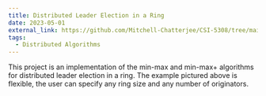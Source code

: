 ```yaml
---
title: Distributed Leader Election in a Ring
date: 2023-05-01
external_link: https://github.com/Mitchell-Chatterjee/CSI-5308/tree/main/Leader_Election
tags:
  - Distributed Algorithms
---
```


This project is an implementation of the min-max and min-max+ algorithms for distributed leader election in a ring. The example pictured above is flexible, the user can specify any ring size and any number of originators.

<!--more-->
